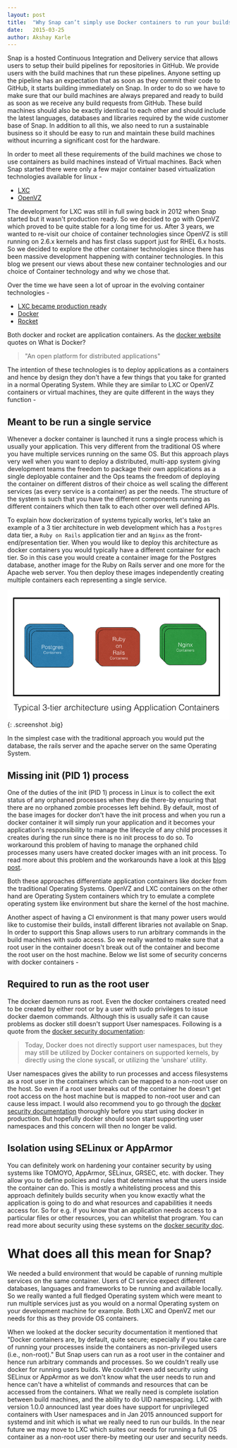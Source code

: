 ```yaml
---
layout: post
title:  "Why Snap can’t simply use Docker containers to run your builds?"
date:   2015-03-25
author: Akshay Karle
---
```


Snap is a hosted Continuous Integration and Delivery service that allows users to setup their build pipelines for repositories in GitHub. We provide users with the build machines that run these pipelines. Anyone setting up the pipeline has an expectation that as soon as they commit their code to GitHub, it starts building immediately on Snap. In order to do so we have to make sure that our build machines are always prepared and ready to build as soon as we receive any build requests from GitHub. These build machines should also be exactly identical to each other and should include the latest languages, databases and libraries required by the wide customer base of Snap. In addition to all this, we also need to run a sustainable business so it should be easy to run and maintain these build machines without incurring a significant cost for the hardware.

In order to meet all these requirements of the build machines we chose to use containers as build machines instead of Virtual machines. Back when Snap started there were only a few major container based virtualization technologies available for linux -

* [LXC](https://linuxcontainers.org/)
* [OpenVZ](https://openvz.org/Main_Page)

The development for LXC was still in full swing back in 2012 when Snap started but it wasn't production ready. So we decided to go with OpenVZ which proved to be quite stable for a long time for us. After 3 years, we wanted to re-visit our choice of container technologies since OpenVZ is still running on 2.6.x kernels and has first class support just for RHEL 6.x hosts. So we decided to explore the other container technologies since there has been massive development happening with container technologies. In this blog we present our views about these new container technologies and our choice of Container technology and why we chose that.

Over the time we have seen a lot of uproar in the evolving container technologies -

 * [LXC became production ready](https://lwn.net/Articles/587545/)
 * [Docker](https://www.docker.com/)
 * [Rocket](https://github.com/coreos/rocket)

Both docker and rocket are application containers. As the [docker website](https://www.docker.com/) quotes on What is Docker?

> "An open platform for distributed applications"

The intention of these technologies is to deploy applications as a containers and hence by design they don't have a few things that you take for granted in a normal Operating System. While they are similar to LXC or OpenVZ containers or virtual machines, they are quite different in the ways they function -

## Meant to be run a single service

Whenever a docker container is launched it runs a single process which is usually your application. This very different from the traditional OS where you have multiple services running on the same OS. But this approach plays very well when you want to deploy a distributed, multi-app system giving development teams the freedom to package their own applications as a single deployable container and the Ops teams the freedom of deploying the container on different distros of their choice as well scaling the different services (as every service is a container) as per the needs. The structure of the system is such that you have the different components running as different containers which then talk to each other over well defined APIs.

To explain how dockerization of systems typically works, let's take an example of a 3 tier architecture in web development which has a `Postgres` data tier, a `Ruby on Rails` application tier and an `Nginx` as the front-end/presentation tier. When you would like to deploy this architecture as docker containers you would typically have a different container for each tier. So in this case you would create a container image for the Postgres database, another image for the Ruby on Rails server and one more for the Apache web server. You then deploy these images independently creating multiple containers each representing a single service.

![typical 3-tier architecture with docker containers](/assets/images/screenshots/snap-containers/3-tier-architecture-using-docker.jpg){: .screenshot .big}

 In the simplest case with the traditional approach you would put the database, the rails server and the apache server on the same Operating System.

## Missing init (PID 1) process

One of the duties of the init (PID 1) process in Linux is to collect the exit status of any orphaned processes when they die there-by ensuring that there are no orphaned zombie processes left behind. By default, most of the base images for docker don't have the init process and when you run a docker container it will simply run your application and it becomes your application's responsibility to manage the lifecycle of any child processes it creates during the run since there is no init process to do so. To workaround this problem of having to manage the orphaned child processes many users have created docker images with an init process. To read more about this problem and the workarounds have a look at this [blog post](https://blog.phusion.nl/2015/01/20/docker-and-the-pid-1-zombie-reaping-problem/).


Both these approaches differentiate application containers like docker from the traditional Operating Systems. OpenVZ and LXC containers on the other hand are Operating System containers which try to emulate a complete operating system like environment but share the kernel of the host machine.

Another aspect of having a CI environment is that many power users would like to customise their builds, install different libraries not available on Snap. In order to support this Snap allows users to run arbitrary commands in the build machines with sudo access. So we really wanted to make sure that a root user in the container doesn't break out of the container and become the root user on the host machine. Below we list some of security concerns with docker containers -

## Required to run as the root user

The docker daemon runs as root. Even the docker containers created need to be created by either root or by a user with sudo privileges to issue docker daemon commands. Although this is usually safe it can cause problems as docker still doesn't support User namespaces. Following is a quote from the [docker security documentation](https://docs.docker.com/articles/security/):

>Today, Docker does not directly support user namespaces, but they may still be utilized by Docker containers on supported kernels, by directly using the clone syscall, or utilizing the 'unshare' utility.

User namespaces gives the ability to run processes and access filesystems as a root user in the containers which can be mapped to a non-root user on the host. So even if a root user breaks out of the container he doesn't get root access on the host machine but is mapped to non-root user and can cause less impact. I would also recommend you to go through the [docker security documentation](https://docs.docker.com/articles/security/) thoroughly before you start using docker in production. But hopefully docker should soon start supporting user namespaces and this concern will then no longer be valid.

## Isolation using SELinux or AppArmor

You can definitely work on hardening your container security by using systems like TOMOYO, AppArmor, SELinux, GRSEC, etc. with docker. They allow you to define policies and rules that determines what the users inside the container can do. This is mostly a whitelisting process and this approach definitely builds security when you know exactly what the application is going to do and what resources and capabilities it needs access for. So for e.g. if you know that an application needs access to a particular files or other resources, you can whitelist that program. You can read more about security using these systems on the [docker security doc](https://docs.docker.com/articles/security/).

# What does all this mean for Snap?

We needed a build environment that would be capable of running multiple services on the same container. Users of CI service expect different databases, languages and frameworks to be running and available locally. So we really wanted a full fledged Operating system which were meant to run multiple services just as you would on a normal Operating system on your development machine for example. Both LXC and OpenVZ met our needs for this as they provide OS containers.

When we looked at the docker security documentation it mentioned that "Docker containers are, by default, quite secure; especially if you take care of running your processes inside the containers as non-privileged users (i.e., non-root)." But Snap users can run as a root user in the container and hence run arbitrary commands and processes. So we couldn't really use docker for running users builds. We couldn't even add security using SELinux or AppArmor as we don't know what the user needs to run and hence can't have a whitelist of commands and resources that can be accessed from the containers. What we really need is complete isolation between build machines, and the ability to do UID namespacing. LXC with version 1.0.0 announced last year does have support for unprivileged containers with User namespaces and in Jan 2015 announced support for systemd and init which is what we really need to run our builds. In the near future we may move to LXC which suites our needs for running a full OS container as a non-root user there-by meeting our user and security needs.
